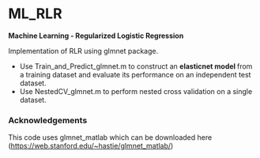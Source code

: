 # ML_RLR
<b> Machine Learning - Regularized Logistic Regression </b>

Implementation of RLR using glmnet package.
* Use Train_and_Predict_glmnet.m to construct an <b> elasticnet model </b> from a training dataset and evaluate its performance on an independent test dataset.
* Use NestedCV_glmnet.m to perform nested cross validation on a single dataset.


### Acknowledgements
This code uses glmnet_matlab which can be downloaded here (https://web.stanford.edu/~hastie/glmnet_matlab/)
